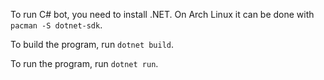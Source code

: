 To run C# bot,
you need to install .NET.
On Arch Linux it can be done with
`pacman -S dotnet-sdk`.

To build the program,
run `dotnet build`.

To run the program,
run `dotnet run`.
